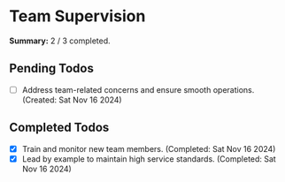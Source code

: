 #  Team Supervision

**Summary:** 2 / 3 completed.

## Pending Todos
- [ ] Address team-related concerns and ensure smooth operations. (Created: Sat Nov 16 2024)

## Completed Todos
- [x] Train and monitor new team members. (Completed: Sat Nov 16 2024)
- [x] Lead by example to maintain high service standards. (Completed: Sat Nov 16 2024)
